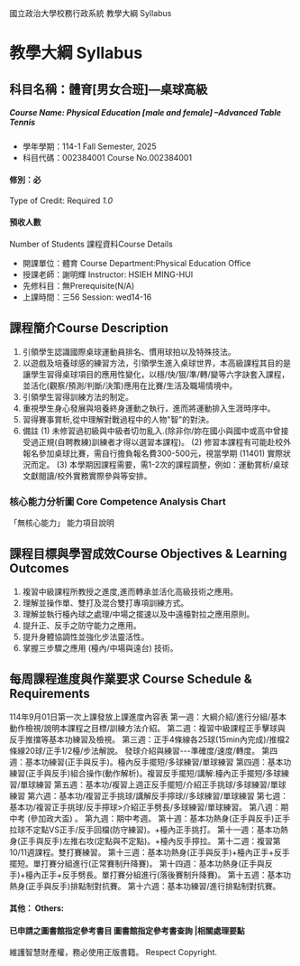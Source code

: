 國立政治大學校務行政系統 教學大綱 Syllabus
# 教學大綱 Syllabus
##  科目名稱：體育[男女合班]—桌球高級
#####  Course Name: Physical Education [male and female] –Advanced Table Tennis
  * 學年學期：114-1 Fall Semester, 2025 
  * 科目代碼：002384001 Course No.002384001
#### 修別：必
Type of Credit: Required 
_1.0_
#### 預收人數
Number of Students
課程資料Course Details
  * 開課單位：體育 Course Department:Physical Education Office 
  * 授課老師：謝明輝 Instructor: HSIEH MING-HUI 
  * 先修科目：無Prerequisite(N/A)
  * 上課時間：三56 Session: wed14-16
##  課程簡介Course Description
  1. 引領學生認識國際桌球運動員排名、慣用球拍以及特殊技法。
  2. 以遊戲及培養球感的練習方法，引領學生進入桌球世界，本高級課程其目的是讓學生習得桌球項目的應用性變化，以穩/快/狠/準/轉/變等六字訣套入課程，並活化(觀察/預測/判斷/決策)應用在比賽/生活及職場情境中。
  3. 引領學生習得訓練方法的制定。
  4. 重視學生身心發展與培養終身運動之執行，進而將運動排入生涯時序中。
  5. 習得賽事賞析,從中理解對戰過程中的人物"智"的對決。
  6. 備註 (1) 未修習過初級與中級者切勿亂入.(除非你/妳在國小與國中或高中曾接受過正規(自聘教練)訓練者才得以選習本課程)。 (2) 修習本課程有可能赴校外報名參加桌球比賽，需自行擔負報名費300-500元，視當學期 (11401) 實際狀況而定。 (3) 本學期因課程需要，需1-2次的課程調整，例如：運動賞析/桌球文獻閱讀/校外實務實際參與等安排。
###  核心能力分析圖 Core Competence Analysis Chart
「無核心能力」 
能力項目說明
##  課程目標與學習成效Course Objectives & Learning Outcomes 
  1. 複習中級課程所教授之進度,進而轉承並活化高級技術之應用。
  2. 理解並操作單、雙打及混合雙打專項訓練方式。
  3. 理解並執行檯內球之處理/中場之擺速以及中遠檯對拉之應用原則。
  4. 提升正、反手之防守能力之應用。
  5. 提升身體協調性並強化步法靈活性。
  6. 掌握三步驟之應用 (檯內/中場與遠台) 技術。
##  每周課程進度與作業要求 Course Schedule & Requirements
114年9月01日第一次上課發放上課進度內容表
第一週：大綱介紹/進行分組/基本動作檢視/說明本課程之目標/訓練方法介紹。
第二週：複習中級課程正手擊球與反手推擋等基本功練習及檢視。
第三週：正手4條線各25球(15min內完成)/推檔2條線20球/正手1/2檯/步法解說。
發球介紹與練習---準確度/速度/轉度。
第四週：基本功練習(正手與反手)。檯內反手擺短/多球練習/單球練習
第四週：基本功練習(正手與反手)組合操作(動作解析)。複習反手擺短/講解:檯內正手擺短/多球練習/單球練習
第五週：基本功/複習上週正反手擺短/介紹正手挑球/多球練習/單球練習
第六週：基本功/複習正手挑球/講解反手擰球//多球練習/單球練習
第七週：基本功/複習正手挑球/反手擰球>介紹正手劈長/多球練習/單球練習。
第八週：期中考 (參加政大盃) 。
第九週：期中考週。
第十週：基本功熱身(正手與反手)正手拉球不定點VS正手/反手回檔(防守練習)。+檯內正手挑打。
第十一週：基本功熱身(正手與反手)左推右攻(定點與不定點)。+檯內反手擰拉。
第十二週：複習第10/11週課程。雙打賽練習。
第十三週：基本功熱身(正手與反手)+檯內正手+反手擺短。單打賽分組進行(正常賽制升降賽)。
第十四週：基本功熱身(正手與反手)+檯內正手+反手劈長。單打賽分組進行(落後賽制升降賽)。
第十五週：基本功熱身(正手與反手)排點制對抗賽。
第十六週：基本功練習/進行排點制對抗賽。
####  其他： Others:
####  已申請之圖書館指定參考書目  圖書館指定參考書查詢 |相關處理要點
維護智慧財產權，務必使用正版書籍。 Respect Copyright.
